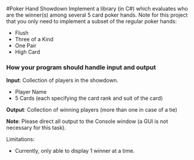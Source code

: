 #Poker Hand Showdown
Implement a library (in C#) which evaluates who are the winner(s) among several 5 card poker hands. Note for this project that you only need to implement a subset of the regular poker hands:

* Flush* Three of a Kind* One Pair* High Card

### How your program should handle input and output
**Input**: Collection of players in the showdown.

* Player Name
* 5 Cards (each specifying the card rank and suit of the card)

**Output**: Collection of winning players (more than one in case of a tie)

**Note**: Please direct all output to the Console window (a GUI is not necessary for this task).


Limitations: 

* Currently, only able to display 1 winner at a time.